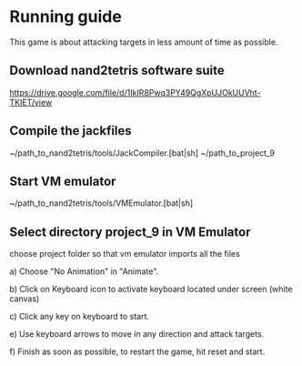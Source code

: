 # Running guide

This game is about attacking targets in less amount of time as possible.

## Download nand2tetris software suite

https://drive.google.com/file/d/1IkIR8Pwq3PY49QgXpUJOkUUVht-TKIET/view

## Compile the jackfiles

~/path_to_nand2tetris/tools/JackCompiler.[bat|sh] ~/path_to_project_9

## Start VM emulator

~/path_to_nand2tetris/tools/VMEmulator.[bat|sh]

## Select directory project_9 in VM Emulator

choose project folder so that vm emulator imports all the files

a) Choose "No Animation" in "Animate".

b) Click on Keyboard icon to activate keyboard located under screen (white canvas)

c) Click any key on keyboard to start.

e) Use keyboard arrows to move in any direction and attack targets.

f) Finish as soon as possible, to restart the game, hit reset and start.
